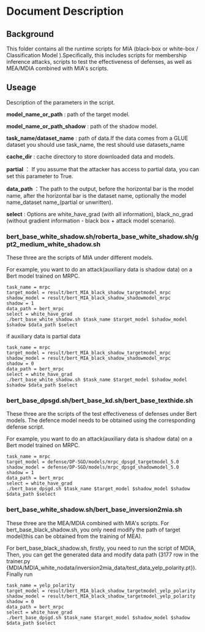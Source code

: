 # Document Description
## Background
This folder contains all the runtime scripts for MIA (black-box or white-box / Classification Model ).Specifically, this includes scripts for membership inference attacks, scripts to test the effectiveness of defenses, as well as MEA/MDIA combined with MIA's scripts.
## Useage

Description of the parameters in the script.

**model_name_or_path** : path of the target model.

**model_name_or_path_shadow** : path of the shadow model.

**task_name/dataset_name** : path of data.If the data comes from a GLUE dataset you should use task_name, the rest should use datasets_name

**cache_dir** : cache directory to store downloaded data and models.

**partial** ： If you assume that the attacker has access to partial data, you can set this parameter to True.

**data_path** ：The path to the output, before the horizontal bar is the model name, after the horizontal bar is the dataset name, optionally the model name_dataset name_(partial or unwritten).

**select** : Options are white_have_grad (with all information), black_no_grad (without gradient information - black box + attack model scenario).

### bert_base_white_shadow.sh/roberta_base_white_shadow.sh/gpt2_medium_white_shadow.sh

These three are the scripts of MIA under different models.

For example, you want to do an attack(auxiliary data is shadow data) on a Bert model trained on MRPC.
```
task_name = mrpc
target_model = result/bert_MIA_black_shadow_targetmodel_mrpc
shadow_model = result/bert_MIA_black_shadow_shadowmodel_mrpc
shadow = 1
data_path = bert_mrpc
select = white_have_grad
./bert_base_white_shadow.sh $task_name $target_model $shadow_model $shadow $data_path $select
```
if auxiliary data is partial data
```
task_name = mrpc
target_model = result/bert_MIA_black_shadow_targetmodel_mrpc
shadow_model = result/bert_MIA_black_shadow_shadowmodel_mrpc
shadow = 0
data_path = bert_mrpc
select = white_have_grad
./bert_base_white_shadow.sh $task_name $target_model $shadow_model $shadow $data_path $select
```

### bert_base_dpsgd.sh/bert_base_kd.sh/bert_base_texthide.sh
These three are the scripts of the test effectiveness of defenses under Bert models. The defence model needs to be obtained using the corresponding defense script.

For example, you want to do an attack(auxiliary data is shadow data) on a Bert model trained on MRPC.
```
task_name = mrpc
target_model = defense/DP-SGD/models/mrpc_dpsgd_targetmodel_5.0
shadow_model = defense/DP-SGD/models/mrpc_dpsgd_shadowmodel_5.0
shadow = 1
data_path = bert_mrpc
select = white_have_grad
./bert_base_dpsgd.sh $task_name $target_model $shadow_model $shadow $data_path $select
```

### bert_base_white_shadow.sh/bert_base_inversion2mia.sh
These three are the MEA/MDIA combined with MIA's scripts. For bert_base_black_shadow.sh, you only need modify the path of target model(this can be obtained from the training of MEA). 

For bert_base_black_shadow.sh, firstly, you need to run the script of MDIA,
Then, you can get the generated data and modify data path (3177 row in the trainer.py {MDIA/MDIA_white_nodata/inversion2mia_data/test_data_yelp_polarity.pt}). Finally run
```
task_name = yelp_polarity
target_model = result/bert_MIA_black_shadow_targetmodel_yelp_polarity
shadow_model = result/bert_MIA_black_shadow_targetmodel_yelp_polarity
shadow = 0
data_path = bert_mrpc
select = white_have_grad
./bert_base_dpsgd.sh $task_name $target_model $shadow_model $shadow $data_path $select
```
